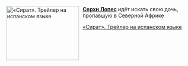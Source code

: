 <!--2025-04-22 08:00:28-->
<div class="yb">
  <div class="rss kino_kino"><a href="https://www.kino-teatr.ru/video/48289/" title="«Сират». Трейлер на испанском языке"><img src="https://www.kino-teatr.ru/video/9/8/48289/poster.jpg" width="196" height="147" align="left" hspace="5" style="margin: 0px 10px 0px 5px" alt="«Сират». Трейлер на испанском языке"/></a><a href=https://www.kino-teatr.ru/kino/acter/m/euro/73202/bio/ target=_blank><strong>Серхи Лопес</strong></a> идёт искать свою дочь, пропавшую в Северной Африке <p class="titl"><a href="https://www.kino-teatr.ru/video/48289/">«Сират». Трейлер на испанском языке</a></p></div>
</div>
